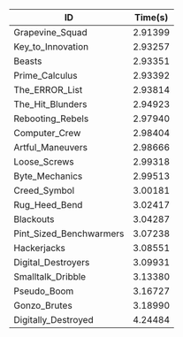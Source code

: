 |ID|Time(s)|
|-|-|
|Grapevine_Squad|2.91399|
|Key_to_Innovation|2.93257|
|Beasts|2.93351|
|Prime_Calculus|2.93392|
|The_ERROR_List|2.93814|
|The_Hit_Blunders|2.94923|
|Rebooting_Rebels|2.97940|
|Computer_Crew|2.98404|
|Artful_Maneuvers|2.98666|
|Loose_Screws|2.99318|
|Byte_Mechanics|2.99513|
|Creed_Symbol|3.00181|
|Rug_Heed_Bend|3.02417|
|Blackouts|3.04287|
|Pint_Sized_Benchwarmers|3.07238|
|Hackerjacks|3.08551|
|Digital_Destroyers|3.09931|
|Smalltalk_Dribble|3.13380|
|Pseudo_Boom|3.16727|
|Gonzo_Brutes|3.18990|
|Digitally_Destroyed|4.24484|
